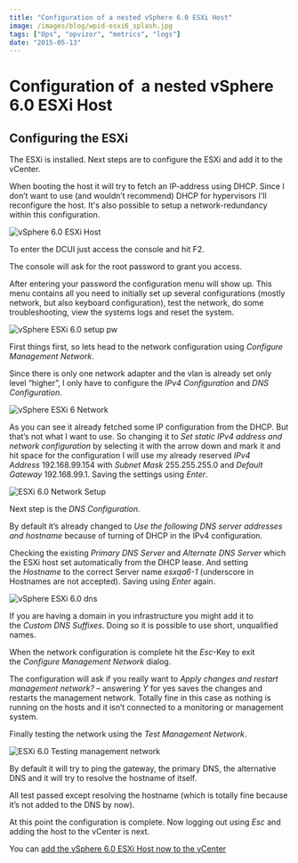 ```yaml
---
title: "Configuration of a nested vSphere 6.0 ESXi Host"
image: /images/blog/wpid-esxi6_splash.jpg
tags: ["Ops", "opvizor", "metrics", "logs"]
date: "2015-05-13"
---
```


# Configuration of  a nested vSphere 6.0 ESXi Host

## Configuring the ESXi

The ESXi is installed. Next steps are to configure the ESXi and add it to the vCenter.

When booting the host it will try to fetch an IP-address using DHCP. Since I don’t want to use (and wouldn’t recommend) DHCP for hypervisors I'll reconfigure the host. It's also possible to setup a network-redundancy within this configuration.

![vSphere 6.0 ESXi Host](/images/blog/wpid-esxi6_splash.jpg)

To enter the DCUI just access the console and hit F2.

The console will ask for the root password to grant you access.

After entering your password the configuration menu will show up. This menu contains all you need to initially set up several configurations (mostly network, but also keyboard configuration), test the network, do some troubleshooting, view the systems logs and reset the system.

![vSphere ESXi 6.0 setup pw](/images/blog/wpid-esxi6_pwset.jpg)

First things first, so lets head to the network configuration using _Configure Management Network_.

Since there is only one network adapter and the vlan is already set only level “higher”, I only have to configure the _IPv4 Configuration_ and _DNS Configuration_.

![vSphere ESXi 6 Network](/images/blog/wpid-esxi6_network.jpg)

As you can see it already fetched some IP configuration from the DHCP. But that’s not what I want to use. So changing it to _Set static IPv4 address and network configuration_ by selecting it with the arrow down and mark it and hit space for the configuration I will use my already reserved _IPv4 Address_ 192.168.99.154 with _Subnet Mask_ 255.255.255.0 and _Default Gateway_ 192.168.99.1. Saving the settings using _Enter_.

![ESXi 6.0 Network Setup](/images/blog/wpid-esxi6_network_setup.jpg)

Next step is the _DNS Configuration_.

By default it’s already changed to _Use the following DNS server addresses and hostname_ because of turning of DHCP in the IPv4 configuration.

Checking the existing _Primary DNS Server_ and _Alternate DNS Server_ which the ESXi host set automatically from the DHCP lease. And setting the _Hostname_ to the correct Server name _esxqa6-1_ (underscore in Hostnames are not accepted). Saving using _Enter_ again.

![vSphere ESXi 6.0 dns](/images/blog/wpid-esxi6_network_dns.jpg)

If you are having a domain in you infrastructure you might add it to the _Custom DNS Suffixes_. Doing so it is possible to use short, unqualified names.

When the network configuration is complete hit the _Esc_\-Key to exit the _Configure Management Network_ dialog.

The configuration will ask if you really want to _Apply changes and restart management network?_ – answering _Y_ for yes saves the changes and restarts the management network. Totally fine in this case as nothing is running on the hosts and it isn’t connected to a monitoring or management system.

Finally testing the network using the _Test Management Network_.

![ESXi 6.0 Testing management network](/images/blog/wpid-esx6i_network_test.jpg)

By default it will try to ping the gateway, the primary DNS, the alternative DNS and it will try to resolve the hostname of itself.

All test passed except resolving the hostname (which is totally fine because it’s not added to the DNS by now).

At this point the configuration is complete. Now logging out using _Esc_ and adding the host to the vCenter is next.

You can [add the vSphere 6.0 ESXi Host now to the vCenter](/blog/vmware-vsphere-6-adding-the-esxi-host-to-the-vcenter/ "add the vSphere 6.0 ESXi Host now to the vCenter")
